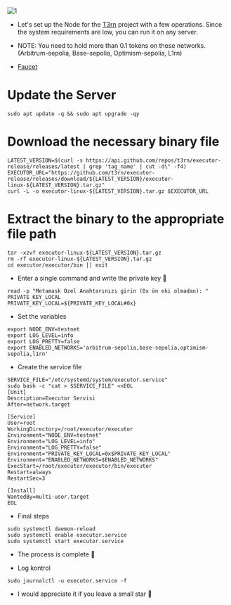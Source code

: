 
![1](https://github.com/user-attachments/assets/26bffc22-fd35-4388-975a-72de3009ec75)


* Let's set up the Node for the [T3rn](https://www.t3rn.io/) project with a few operations. Since the system requirements are low, you can run it on any server.


* NOTE: You need to hold more than 0.1 tokens on these networks. (Arbitrum-sepolia, Base-sepolia, Optimism-sepolia, L1rn)


* [Faucet](https://faucet.brn.t3rn.io/)



#  Update the Server

```console
sudo apt update -q && sudo apt upgrade -qy
```


# Download the necessary binary file

```console
LATEST_VERSION=$(curl -s https://api.github.com/repos/t3rn/executor-release/releases/latest | grep 'tag_name' | cut -d\" -f4)
EXECUTOR_URL="https://github.com/t3rn/executor-release/releases/download/${LATEST_VERSION}/executor-linux-${LATEST_VERSION}.tar.gz"
curl -L -o executor-linux-${LATEST_VERSION}.tar.gz $EXECUTOR_URL
```


# Extract the binary to the appropriate file path

```console
tar -xzvf executor-linux-${LATEST_VERSION}.tar.gz
rm -rf executor-linux-${LATEST_VERSION}.tar.gz
cd executor/executor/bin || exit
```



* Enter a single command and write the private key 🧨


```console
read -p "Metamask Özel Anahtarınızı girin (0x ön eki olmadan): " PRIVATE_KEY_LOCAL
PRIVATE_KEY_LOCAL=${PRIVATE_KEY_LOCAL#0x}
```

* Set the variables

```console
export NODE_ENV=testnet
export LOG_LEVEL=info
export LOG_PRETTY=false
export ENABLED_NETWORKS='arbitrum-sepolia,base-sepolia,optimism-sepolia,l1rn'
```


* Create the service file

```console
SERVICE_FILE="/etc/systemd/system/executor.service"
sudo bash -c "cat > $SERVICE_FILE" <<EOL
[Unit]
Description=Executor Servisi
After=network.target

[Service]
User=root
WorkingDirectory=/root/executor/executor
Environment="NODE_ENV=testnet"
Environment="LOG_LEVEL=info"
Environment="LOG_PRETTY=false"
Environment="PRIVATE_KEY_LOCAL=0x$PRIVATE_KEY_LOCAL"
Environment="ENABLED_NETWORKS=$ENABLED_NETWORKS"
ExecStart=/root/executor/executor/bin/executor
Restart=always
RestartSec=3

[Install]
WantedBy=multi-user.target
EOL
```


* Final steps



```console
sudo systemctl daemon-reload
sudo systemctl enable executor.service
sudo systemctl start executor.service
```

* The process is complete 🐅


* Log kontrol

```console
sudo journalctl -u executor.service -f
```

* I would appreciate it if you leave a small star 🐅

